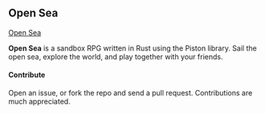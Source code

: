 ## Open Sea ##

[Open Sea](/assets/logo_scaled.png)

**Open Sea** is a sandbox RPG written in Rust using the Piston library. Sail the open sea, explore
the world, and play together with your friends.



#### Contribute ####

Open an issue, or fork the repo and send a pull request. Contributions are much appreciated.
